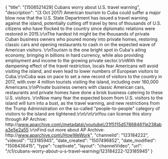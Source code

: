 {
    "title": "[1508521429] Cubans worry about U.S. travel warning",
    "description": "(3 Oct 2017) American tourism to Cuba could suffer a major blow now that the U.S. State Department has issued a travel warning against the island, potentially cutting off travel by tens of thousands of U.S. citizens who have flocked to the country since diplomatic relations were restored in 2015.\r\nThe hardest hit might be the thousands of private Cuban business owners who poured money into private homes, restoring classic cars and opening restaurants to cash in on the expected wave of American visitors. \r\nTourism is the one bright spot in Cuba's ailing economy, bringing in billions in hard currency, while also providing employment and income to the growing private sector.\r\nWith the dampening effect of the travel restriction, locals fear Americans will avoid visiting the island, and even lead to lower numbers of European visitors to Cuba.\r\nCuba was on pace to set a new record of visitors to the country in 2017, with over 4 million tourists visiting the island, including over 160,000 Americans.\r\nPrivate business owners with classic American cars, restaurants and private homes have done a brisk business catering to these U.S. visitors. \r\nNow many fear the expected boom from U.S. visitors to the island will turn into a bust, as the travel warning, and new restrictions from the Trump Administration on the so-called \"people-to-people\" category of visitors to the island are tightened.\r\n\r\n\r\nYou can license this story through AP Archive: http:\/\/www.aparchive.com\/metadata\/youtube\/21f5115d578684611e238aba3e5e2a55 \r\nFind out more about AP Archive: http:\/\/www.aparchive.com\/HowWeWork",
    "channelid": "123184222",
    "videoid": "123185945",
    "date_created": "1507496852",
    "date_modified": "1508436415",
    "type": "captivate",
    "layout": "channelVideo",
    "url": "\/c1\/cubans-worry-about-u-s-travel-warning\/123184222-123185945"
}